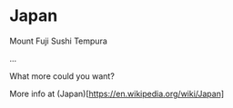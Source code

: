 # Japan

Mount Fuji
Sushi
Tempura

...

What more could you want?

More info at (Japan)[https://en.wikipedia.org/wiki/Japan]